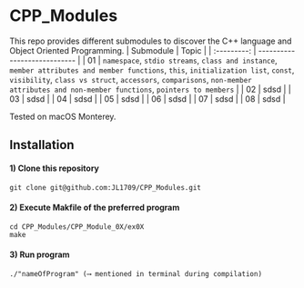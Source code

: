 # CPP_Modules
This repo provides different submodules to discover the C++ language and Object Oriented Programming.
| Submodule   | Topic                      |
| :---------: | ---------------------------- | 
| 01        | `namespace`, `stdio streams`, `class and instance`, `member attributes and member functions`, `this`, `initialization list`, `const`, `visibility`, `class vs struct`, `accessors`, `comparisons`, `non-member attributes and non-member functions`, `pointers to members` |
| 02        | sdsd |
| 03        | sdsd |
| 04        | sdsd |
| 05        | sdsd |
| 06        | sdsd |
| 07        | sdsd |
| 08        | sdsd |

Tested on macOS Monterey.

## Installation

#### 1) Clone this repository 
```
git clone git@github.com:JL1709/CPP_Modules.git
```

#### 2) Execute Makfile of the preferred program
```
cd CPP_Modules/CPP_Module_0X/ex0X
make
```

#### 3)  Run program
```
./"nameOfProgram" (⟶ mentioned in terminal during compilation)
```
